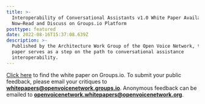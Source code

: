 ```yaml
---
title: >-
  Interoperability of Conversational Assistants v1.0 White Paper Available
  Now—Read and Discuss on Groups.io Platform
posttype: featured
date: 2022-08-16T15:37:08.639Z
description: >-
  Published by the Architecture Work Group of the Open Voice Network, this white
  paper serves as a step on the path to conversational assistance
  interoperability.
---
```

<a href="https://lists.openvoicenetwork.org/g/whitepapers/topic/interoperability_of/93124583?p=,,,20,0,0,0::recentpostdate/sticky,,,20,2,0,93124583,previd%3D1661092695988915543,nextid%3D1661092695988915543&previd=1661092695988915543&nextid=1661092695988915543" target="_blank">Click here</a> to find the white paper on Groups.io. To submit your public feedback, please email your critiques to <a href="mailto:whitepapers@openvoicenetwork.groups.io" target="_blank">**whitepapers@openvoicenetwork.groups.io**</a>. Anonymous feedback can be emailed to <a href="openvoicenetwork.whitepapers@openvoicenetwork.org" target="_blank">**openvoicenetwork.whitepapers@openvoicenetwork.org**</a>.
